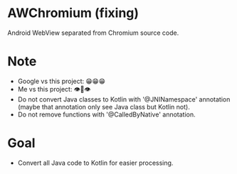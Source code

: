 # AWChromium (fixing)

Android WebView separated from Chromium source code.

# Note

- Google vs this project: 😁😁😁
- Me vs this project: 👁️👄👁️
- Do not convert Java classes to Kotlin with '@JNINamespace' annotation (maybe that annotation only see Java class but Kotlin not).
- Do not remove functions with '@CalledByNative' annotation.

# Goal

- Convert all Java code to Kotlin for easier processing.
